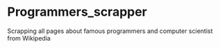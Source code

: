 # Programmers_scrapper
Scrapping all pages about famous programmers and computer scientist from Wikipedia 
